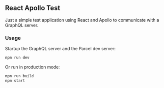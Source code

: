 ## React Apollo Test

Just a simple test application using React and Apollo to communicate with a GraphQL server.

### Usage

Startup the GraphQL server and the Parcel dev server:
```sh
npm run dev
```

Or run in production mode:
```sh
npm run build
npm start
```
